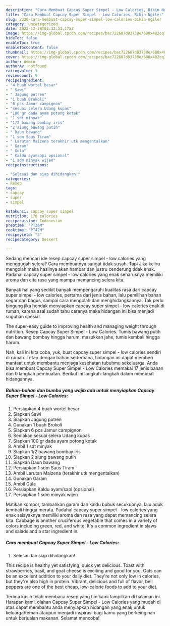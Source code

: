 ```yaml
---
description: "Cara Membuat Capcay Super Simpel - Low Calories, Bikin Ngiler"
title: "Cara Membuat Capcay Super Simpel - Low Calories, Bikin Ngiler"
slug: 2320-cara-membuat-capcay-super-simpel-low-calories-bikin-ngiler
category: Uncategorized
date: 2022-12-28T03:32:51.175Z
image: https://img-global.cpcdn.com/recipes/bac722607d83738e/680x482cq70/capcay-super-simpel-low-calories-foto-resep-utama.jpg
hideToc: false
enableToc: true
enableTocContent: false
thumbnail: https://img-global.cpcdn.com/recipes/bac722607d83738e/680x482cq70/capcay-super-simpel-low-calories-foto-resep-utama.jpg
cover: https://img-global.cpcdn.com/recipes/bac722607d83738e/680x482cq70/capcay-super-simpel-low-calories-foto-resep-utama.jpg
author: Admin
authorAv: notfound
ratingvalue: 3
reviewcount: 9
recipeingredient:
- "4 buah wortel besar"
- " Sawi"
- " Jagung putren"
- "1 buah Brokoli"
- "6 pcs Jamur campignon"
- "sesuai selera Udang kupas"
- "100 gr dada ayam potong kotak"
- "1 sdt minyak"
- "1/2 bawang bombay iris"
- "2 siung bawang putih"
- " Daun bawang"
- "1 sdm Saus Tiram"
- " Larutan Maizena terakhir utk mengentalkan"
- " Garam"
- " Gula"
- " Kaldu ayamsapi opsional"
- "1 sdm minyak wijen"
recipeinstructions:

- "Selesai dan siap dihidangkan!"
categories:
- Resep
tags:
- capcay
- super
- simpel

katakunci: capcay super simpel 
nutrition: 170 calories
recipecuisine: Indonesian
preptime: "PT26M"
cooktime: "PT42M"
recipeyield: "3"
recipecategory: Dessert

---
```



Sedang mencari ide resep capcay super simpel - low calories yang menggugah selera? Cara membuatnya sangat tidak susah. Tapi Jika keliru mengolah maka hasilnya akan hambar dan justru cenderung tidak enak. Padahal capcay super simpel - low calories yang enak seharusnya memiliki aroma dan cita rasa yang mampu memancing selera kita.


Banyak hal yang sedikit banyak mempengaruhi kualitas rasa dari capcay super simpel - low calories, pertama dari jenis bahan, lalu pemilihan bahan segar dan bagus, sampai cara mengolah dan menghidangkannya. Tak perlu bingung jika hendak menyiapkan capcay super simpel - low calories enak di rumah, karena asal sudah tahu caranya maka hidangan ini bisa menjadi suguhan spesial.

The super-easy guide to improving health and managing weight through nutrition. Resep Capcay Super Simpel - Low Calories. Tumis bawang putih dan bawang bombay hingga harum, masukkan jahe, tumis kembali hingga harum.


Nah, kali ini kita coba, yuk, buat capcay super simpel - low calories sendiri di rumah. Tetap dengan bahan sederhana, hidangan ini dapat memberi manfaat untuk membantu menjaga kesehatan tubuhmu sekeluarga. Anda bisa membuat Capcay Super Simpel - Low Calories memakai 17 jenis bahan dan 0 langkah pembuatan. Berikut ini langkah-langkah dalam membuat hidangannya.

<!--inarticleads1-->

##### Bahan-bahan dan bumbu yang wajib ada untuk menyiapkan Capcay Super Simpel - Low Calories:

1. Persiapkan 4 buah wortel besar
1. Siapkan  Sawi
1. Siapkan  Jagung putren
1. Gunakan 1 buah Brokoli
1. Siapkan 6 pcs Jamur campignon
1. Sediakan sesuai selera Udang kupas
1. Siapkan 100 gr dada ayam potong kotak
1. Ambil 1 sdt minyak
1. Siapkan 1/2 bawang bombay iris
1. Siapkan 2 siung bawang putih
1. Siapkan  Daun bawang
1. Persiapkan 1 sdm Saus Tiram
1. Ambil  Larutan Maizena (terakhir utk mengentalkan)
1. Gunakan  Garam
1. Ambil  Gula
1. Persiapkan  Kaldu ayam/sapi (opsional)
1. Persiapkan 1 sdm minyak wijen


Matikan kompor, tambahkan garam dan kaldu bubuk secukupnya, lalu aduk kembali hingga merata. Padahal capcay super simpel - low calories yang enak selayaknya memiliki aroma dan rasa yang dapat memancing selera kita. Cabbage is another cruciferous vegetable that comes in a variety of colors including green, red, and white. It&#39;s a common ingredient in slaws and salads and a star ingredient in. 

<!--inarticleads2-->

##### Cara membuat Capcay Super Simpel - Low Calories:


1. Selesai dan siap dihidangkan!

This recipe is healthy yet satisfying, quick yet delicious. Toast with strawberries, basil, and goat cheese is exciting and good for you. Oats can be an excellent addition to your daily diet. They&#39;re not only low in calories, but they&#39;re also high in protein. Vibrant, delicious and full of flavor, bell peppers are one of the best cheap, low-calorie foods to add to your diet. 

Terima kasih telah membaca resep yang tim kami tampilkan di halaman ini. Harapan kami, olahan Capcay Super Simpel - Low Calories yang mudah di atas dapat membantu anda menyiapkan hidangan yang enak untuk keluarga/teman ataupun menjadi inspirasi bagi kamu yang berkeinginan untuk berjualan makanan. Selamat mencoba!
